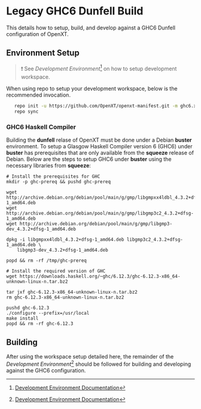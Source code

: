 # Legacy GHC6 Dunfell Build

This details how to setup, build, and develop against a GHC6 Dunfell
configuration of OpenXT.

## Environment Setup

> :heavy_exclamation_mark: See _Development Environment_[^1] on how to setup
> development workspace.

When using repo to setup your development workspace, below is the recommended
invocation.
```bash
   repo init -u https://github.com/OpenXT/openxt-manifest.git -m ghc6.xml
   repo sync
```

### GHC6 Haskell Compiler

Building the **dunfell** relase of OpenXT must be done under a Debian
**buster** environment. To setup a Glasgow Haskell Compiler version 6 (GHC6)
under **buster** has prerequisites that are only available from the **squeeze**
release of Debian. Below are the steps to setup GHC6 under **buster** using the
necessary libraries from **squeeze**:
```
# Install the prerequisites for GHC
mkdir -p ghc-prereq && pushd ghc-prereq

wget http://archive.debian.org/debian/pool/main/g/gmp/libgmpxx4ldbl_4.3.2+dfsg-1_amd64.deb
wget http://archive.debian.org/debian/pool/main/g/gmp/libgmp3c2_4.3.2+dfsg-1_amd64.deb
wget http://archive.debian.org/debian/pool/main/g/gmp/libgmp3-dev_4.3.2+dfsg-1_amd64.deb

dpkg -i libgmpxx4ldbl_4.3.2+dfsg-1_amd64.deb libgmp3c2_4.3.2+dfsg-1_amd64.deb \
	libgmp3-dev_4.3.2+dfsg-1_amd64.deb

popd && rm -rf /tmp/ghc-prereq

# Install the required version of GHC
wget https://downloads.haskell.org/~ghc/6.12.3/ghc-6.12.3-x86_64-unknown-linux-n.tar.bz2

tar jxf ghc-6.12.3-x86_64-unknown-linux-n.tar.bz2
rm ghc-6.12.3-x86_64-unknown-linux-n.tar.bz2

pushd ghc-6.12.3
./configure --prefix=/usr/local
make install
popd && rm -rf ghc-6.12.3
```

## Building

After using the workspace setup detailed here, the remainder of the
_Development Environment_[^1] should be followed for building and developing
against the GHC6 configuration.

[^1]: [Development Environment Documentation](./Development_Environment.md)
